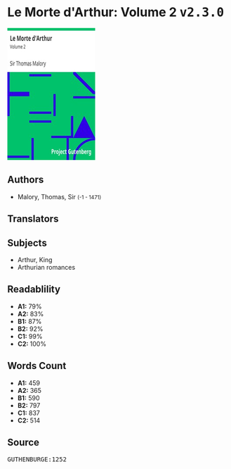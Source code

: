 # Le Morte d'Arthur: Volume 2 <kbd>v2.3.0</kbd>

![](./cover.medium.jpg "")

## Authors


 - Malory, Thomas, Sir <small>(-1 - 1471)</small>

## Translators



## Subjects


 - Arthur, King
 - Arthurian romances

## Readablility


 - **A1:** 79%
 - **A2:** 83%
 - **B1:** 87%
 - **B2:** 92%
 - **C1:** 99%
 - **C2:** 100%

## Words Count


 - **A1:** 459
 - **A2:** 365
 - **B1:** 590
 - **B2:** 797
 - **C1:** 837
 - **C2:** 514

## Source


<kbd>GUTHENBURGE:1252</kbd>
